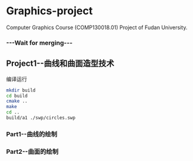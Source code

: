 # Graphics-project
Computer Graphics Course (COMP130018.01) Project of Fudan University.

### ---Wait for merging---

## Project1--曲线和曲面造型技术

编译运行
```bash
mkdir build
cd build
cmake ..
make
cd ..
build/a1 ./swp/circles.swp
```
### Part1--曲线的绘制



### Part2--曲面的绘制
